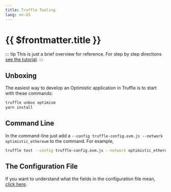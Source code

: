 ```yaml
---
title: Truffle Tooling
lang: en-US
---
```


# {{ $frontmatter.title }}


::: tip
This is just a brief overview for reference. For step by step directions [see the
tutorial](https://github.com/ethereum-optimism/optimism-tutorial/tree/main/truffle).
:::


## Unboxing

The easiest way to develop an Optimistic application in Truffle is to start with
these commands:

```sh
truffle unbox optimism
yarn install
```

## Command Line

In the command-line just add a `--config truffle-config.ovm.js --network optimistic_ethereum` to the command. For example,

```sh
truffle test --config truffle-config.ovm.js --network optimistic_ethereum
```

## The Configuration File

If you want to understand what the fields in the configuration file mean,
[click here](https://github.com/ethereum-optimism/optimism-tutorial/tree/main/truffle#truffle-configuration).